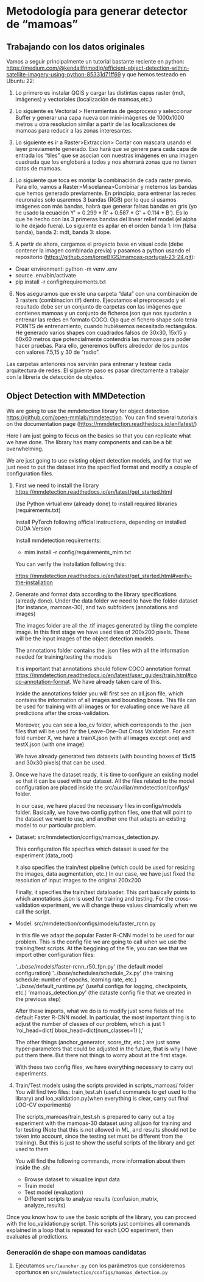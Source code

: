 # Metodología para generar detector de “mamoas”

## Trabajando con los datos originales

Vamos a seguir principalmente un tutorial bastante reciente en python: https://medium.com/@kendallfrimodig/efficient-object-detection-within-satellite-imagery-using-python-85331d71ff69 y que hemos testeado en Ubuntu 22:

1. Lo primero es instalar QGIS y cargar las distintas capas raster (mdt, imágenes) y vectoriales (localización de mamoas,etc.)
2. Lo siguiente es Vectorial > Herramientas de geoproceso y seleccionar Buffer y generar una capa nueva con mini-imágenes de 1000x1000 metros u otra resolucion similar a partir de las localizaciones de mamoas para reducir a las zonas interesantes.
3. Lo siguiente es ir a Raster>Extraccion> Cortar con máscara usando el layer previamente generado. Eso hará que se genere para cada capa de entrada los “tiles” que se asocian con nuestras imágenes en una imagen cuadrada que los englobará a todos y nos ahorrará zonas que no tienen datos de mamoas.
4. Lo siguiente que toca es montar la combinación de cada raster previo. Para ello, vamos a Raster>Miscelanea>Combinar y metemos las bandas que hemos generado previamente. En principio, para entrenar las redes neuronales solo usaremos 3 bandas (RGB) por lo que si usamos imágenes con más bandas, habrá que generar falsas bandas en gris (yo he usado la ecuación Y' = 0.299 * R' + 0.587 * G' + 0.114 * B'). Es lo que he hecho con las 3 primeras bandas del linear relief model (el alpha lo he dejado fuera). Lo siguiente es apilar en el orden banda 1: lrm (falsa banda), banda 2: mdt, banda 3: slope.

5. A partir de ahora, cargamos el proyecto base en visual code (debe contener la imagen combinada previa)  y pasamos a python usando el repositorio (https://github.com/jorgeBIGS/mamoas-portugal-23-24.git):

- Crear environment: python -m venv .env
- source .env/bin/activate
- pip install -r config/requirements.txt

6. Nos aseguramos que existe una carpeta “data” con una combinación de 3 rasters (combinacion.tif) dentro. Ejecutamos el preprocesado y el resultado debe ser un conjunto de carpetas con las imágenes que contienes mamoas y un conjunto de ficheros json que nos ayudarán a entrenar las redes en formato COCO. Ojo que el fichero shape solo tenía POINTS de entrenamiento, cuando hubiésemos necesitado rectángulos. He generado varios shapes con cuadrados falsos de 30x30, 15x15 y 60x60  metros que potencialmente contendría las mamoas para poder hacer pruebas. Para ello, generemos buffers alrededor de los puntos con valores 7.5,15 y 30 de “radio”.

Las carpetas anteriores nos servirán para entrenar y testear cada arquitectura de redes. El siguiente paso es pasar directamente a trabajar con la librería de detección de objetos.

## Object Detection with MMDetection

We are going to use the mmdetection library for object detection https://github.com/open-mmlab/mmdetection. 
You can find several tutorials on the documentation page (https://mmdetection.readthedocs.io/en/latest/)

Here I am just going to focus on the basics so that you can replicate what we have done. The library has many components and can be a bit overwhelming. 

We are just going to use existing object detection models, and for that we just need to put the dataset into the specified format and modify a couple of configuration files.

1. First we need to install the library https://mmdetection.readthedocs.io/en/latest/get_started.html 

    Use Python virtual env (already done) to install required libraries (requirements.txt)

    Install PyTorch following official instructions, depending on installed CUDA Version

    Install mmdetection requirements: 
    - mim install -r config/requirements_mim.txt

    You can verify the installation following this:
    
    https://mmdetection.readthedocs.io/en/latest/get_started.html#verify-the-installation

2. Generate and format data according to the library specifications (already done). Under the data folder we need to have the folder dataset (for instance, mamoas-30), and two subfolders (annotations and images)

    The images folder are all the .tif images generated by tiling the complete image. In this first stage we have used tiles of 200x200 pixels. These will be the input images of the object detection models.

    The annotations folder contains the .json files with all the information needed for training/testing the models

    It is important that annotations should follow COCO annotation format https://mmdetection.readthedocs.io/en/latest/user_guides/train.html#coco-annotation-format. We have already taken care of this.

    Inside the annotations folder you will first see an all.json file, which contains the information of all images and bounding boxes. This file can be used for training with all images or for evaluating once we have all predictions after the cross-validation.

    Moreover, you can see a loo_cv folder, which corresponds to the .json files that will be used for the Leave-One-Out Cross Validation. For each fold number X, we have a trainX.json (with all images except one) and testX.json (with one image)

    We have already generated two datasets (with bounding boxes of 15x15 and 30x30 pixels) that can be used.

3. Once we have the dataset ready, it is time to configure an existing model so that it can be used with our dataset. All the files related to the model configuration are placed inside the src/auxiliar/mmdetection/configs/ folder.

    In our case, we have placed the necessary files in configs/models folder. Basically, we have two config python files, one that will point to the dataset we want to use, and another one that adapts an existing model to our particular problem.

- Dataset: src/mmdetection/configs/mamoas_detection.py. 

    This configuration file specifies which dataset is used for the experiment (data_root)

    It also specifies the train/test pipeline (which could be used for resizing the images, data augmentation, etc.) In our case, we have just fixed the resolution of input images to the original 200x200

    Finally, it specifies the train/test dataloader. This part basically points to which annotations .json is used for training and testing. For the cross-validation experiment, we will change these values dinamically when we call the script.

- Model: src/mmdetection/configs/models/faster_rcnn.py

    In this file we adapt the popular Faster R-CNN model to be used for our problem. This is the config file we are going to call when we use the training/test scripts. At the beggining of the file, you can see that we import other configuration files:

    '../_base_/models/faster-rcnn_r50_fpn.py' (the default model configuration)
    '../_base_/schedules/schedule_2x.py' (the training schedule: number of epochs, learning rate, etc.)
    '../_base_/default_runtime.py' (useful configs for logging, checkpoints, etc.)
    'mamoas_detection.py' (the dataste config file that we created in the previous step)

    After these imports, what we do is to modify just some fields of the default Faster R-CNN model. In particular, the most important thing is to adjust the number of classes of our problem, which is just 1
    'roi_head=dict(
        bbox_head=dict(num_classes=1)
        ),'

    The other things (anchor_generator, score_thr, etc.) are just some hyper-parameters that could be adjusted in the future, that is why I have put them there. But there not things to worry about at the first stage.

    With these two config files, we have everything necessary to carry out experiments.

4. Train/Test models using the scripts provided in scripts_mamoas/ folder
You will find two files: train_test.sh (useful commands to get used to the library) and loo_validation.py(when everything is clear, carry out final LOO-CV experiments)

    The scripts_mamoas/train_test.sh is prepared to carry out a toy experiment with the mamoas-30 dataset using all.json for training and for testing (Note that this is not allowed in ML, and results should not be taken into account, since the testing set must be different from the training). But this is just to show the useful scripts of the library and get used to them

    You will find the following commands, more information about them inside the .sh:
    - Browse dataset to visualize input data
    - Train model
    - Test model (evaluation)
    - Different scripts to analyze results (confusion_matrix, analyze_results)

Once you know how to use the basic scripts of the library, you can proceed with the loo_validation.py script. This scripts just combines all commands explained in a loop that is repeated for each LOO experiment, then evaluates all predictions.

### Generación de shape con mamoas candidatas

1. Ejecutamos `src/launcher.py` con los parámetros que consideremos oportunos en `src/mmdetection/configs/mamoas_detection.py`

